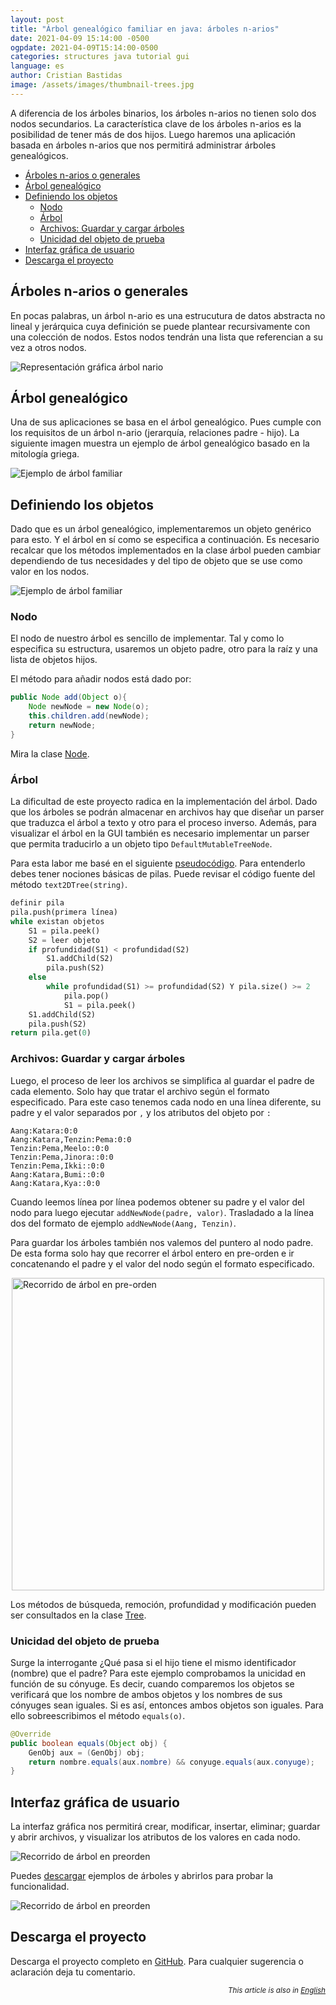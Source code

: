 ```yaml
---
layout: post
title: "Árbol genealógico familiar en java: árboles n-arios"
date: 2021-04-09 15:14:00 -0500
ogpdate: 2021-04-09T15:14:00-0500
categories: structures java tutorial gui
language: es
author: Cristian Bastidas
image: /assets/images/thumbnail-trees.jpg
---
```

A diferencia de los árboles binarios, los árboles n-arios no tienen solo dos nodos secundarios. La característica clave de los árboles n-arios es la posibilidad de tener más de dos hijos. Luego haremos una aplicación basada en árboles n-arios que nos permitirá administrar árboles genealógicos.

- [Árboles n-arios o generales](#árboles-n-arios-o-generales)
- [Árbol genealógico](#árbol-genealógico)
- [Definiendo los objetos](#definiendo-los-objetos)
  - [Nodo](#nodo)
  - [Árbol](#árbol)
  - [Archivos: Guardar y cargar árboles](#archivos-guardar-y-cargar-árboles)
  - [Unicidad del objeto de prueba](#unicidad-del-objeto-de-prueba)
- [Interfaz gráfica de usuario](#interfaz-gráfica-de-usuario)
- [Descarga el proyecto](#descarga-el-proyecto)

## Árboles n-arios o generales

En pocas palabras, un árbol n-ario es una estrucutura de datos abstracta no lineal y jerárquica cuya definición se puede plantear recursivamente con una colección de nodos. Estos nodos tendrán una lista que referencian a su vez a otros nodos.

<img src="https://github.com/crixodia/nary-family-tree/raw/master/assets/arbol-nario.png" style="display:block; margin-left: auto; margin-right:auto;" alt="Representación gráfica árbol nario">

## Árbol genealógico

Una de sus aplicaciones se basa en el árbol genealógico. Pues cumple con los requisitos de un árbol n-ario (jerarquía, relaciones padre - hijo). La siguiente imagen muestra un ejemplo de árbol genealógico basado en la mitología griega.

<img src="https://github.com/crixodia/nary-family-tree/raw/master/assets/family-tree.png" style="display:block; margin-left: auto; margin-right:auto;" alt="Ejemplo de árbol familiar">

## Definiendo los objetos

Dado que es un árbol genealógico, implementaremos un objeto genérico para esto. Y el árbol en sí como se especifica a continuación. Es necesario recalcar que los métodos implementados en la clase árbol pueden cambiar dependiendo de tus necesidades y del tipo de objeto que se use como valor en los nodos.

<img src="https://github.com/crixodia/nary-family-tree/raw/master/assets/uml.png" style="display:block; margin-left: auto; margin-right:auto;" alt="Ejemplo de árbol familiar">

### Nodo

El nodo de nuestro árbol es sencillo de implementar. Tal y como lo especifica su estructura, usaremos un objeto padre, otro para la raíz y una lista de objetos hijos.

El método para añadir nodos está dado por:

```java
public Node add(Object o){
    Node newNode = new Node(o);
    this.children.add(newNode);
    return newNode;
}
```
Mira la clase [Node](https://github.com/crixodia/nary-family-tree/blob/master/ArbolGen/src/CapaNegocio/Node.java).

### Árbol

La dificultad de este proyecto radica en la implementación del árbol. Dado que los árboles se podrán almacenar en archivos hay que diseñar un parser que traduzca el árbol a texto y otro para el proceso inverso. Además, para visualizar el árbol en la GUI también es necesario implementar un parser que permita traducirlo a un objeto tipo `DefaultMutableTreeNode`.

Para esta labor me basé en el siguiente [pseudocódigo](https://stackoverflow.com/questions/21735468/parse-indented-text-tree-in-java). Para entenderlo debes tener nociones básicas de pilas. Puede revisar el código fuente del método `text2DTree(string)`.

```python
definir pila
pila.push(primera línea)
while existan objetos
    S1 = pila.peek()
    S2 = leer objeto
    if profundidad(S1) < profundidad(S2)
        S1.addChild(S2)
        pila.push(S2)
    else
        while profundidad(S1) >= profundidad(S2) Y pila.size() >= 2
            pila.pop()
            S1 = pila.peek()
    S1.addChild(S2)
    pila.push(S2)
return pila.get(0)
```
### Archivos: Guardar y cargar árboles

Luego, el proceso de leer los archivos se simplifica al guardar el padre de cada elemento. Solo hay que tratar el archivo según el formato especificado. Para este caso tenemos cada nodo en una línea diferente, su padre y el valor separados por `,` y los atributos del objeto por `:`

```
Aang:Katara:0:0
Aang:Katara,Tenzin:Pema:0:0
Tenzin:Pema,Meelo::0:0
Tenzin:Pema,Jinora::0:0
Tenzin:Pema,Ikki::0:0
Aang:Katara,Bumi::0:0
Aang:Katara,Kya::0:0
```
Cuando leemos línea por línea podemos obtener su padre y el valor del nodo para luego ejecutar `addNewNode(padre, valor)`. Trasladado a la línea dos del formato de ejemplo `addNewNode(Aang, Tenzin)`.

Para guardar los árboles también nos valemos del puntero al nodo padre. De esta forma solo hay que recorrer el árbol entero en pre-orden e ir concatenando el padre y el valor del nodo según el formato especificado.

<img src="https://github.com/crixodia/nary-family-tree/raw/master/assets/tree-traversal.png" style="display:block; margin-left: auto; margin-right:auto;" width="500px" alt="Recorrido de árbol en pre-orden">

Los métodos de búsqueda, remoción, profundidad y modificación pueden ser consultados en la clase [Tree](https://github.com/crixodia/nary-family-tree/blob/master/ArbolGen/src/CapaNegocio/Tree.java).

### Unicidad del objeto de prueba

Surge la interrogante ¿Qué pasa si el hijo tiene el mismo identificador (nombre) que el padre? Para este ejemplo comprobamos la unicidad en función de su cónyuge. Es decir, cuando comparemos los objetos se verificará que los nombre de ambos objetos y los nombres de sus cónyuges sean iguales. Si es así, entonces ambos objetos son iguales. Para ello sobreescribimos el método `equals(o)`.

```java
@Override
public boolean equals(Object obj) {
    GenObj aux = (GenObj) obj;
    return nombre.equals(aux.nombre) && conyuge.equals(aux.conyuge);
}
```

## Interfaz gráfica de usuario

La interfaz gráfica nos permitirá crear, modificar, insertar, eliminar; guardar y abrir archivos, y visualizar los atributos de los valores en cada nodo.

<img src="https://github.com/crixodia/nary-family-tree/raw/master/assets/gui.jpg" style="display:block; margin-left: auto; margin-right:auto;" alt="Recorrido de árbol en preorden">

Puedes [descargar](https://github.com/crixodia/nary-family-tree/tree/master/examples) ejemplos de árboles y abrirlos para probar la funcionalidad.

<img src="https://github.com/crixodia/nary-family-tree/raw/master/assets/open.jpg" style="display:block; margin-left: auto; margin-right:auto;" alt="Recorrido de árbol en preorden">

## Descarga el proyecto

Descarga el proyecto completo en [GitHub](http://github.com/crixodia/nary-family-tree). Para cualquier sugerencia o aclaración deja tu comentario.

<div style="margin-left: auto; text-align:right;">
<i><small>
This article is also in <a href="{{ site.baseurl }}{% link en/_posts/2021-05-09-nary-family-tree.markdown %}">English</a>
</small></i>
</div>